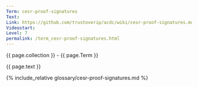 ```yaml
---
Term: cesr-proof-signatures
Text: 
Link: https://github.com/trustoverip/acdc/wiki/cesr-proof-signatures.md
Videostart: 
Level: 7
permalink: /term_cesr-proof-signatures.html
---
```


{{ page.collection }} - {{ page.Term }}

   {{ page.text }}

{% include_relative glossary/cesr-proof-signatures.md %}
